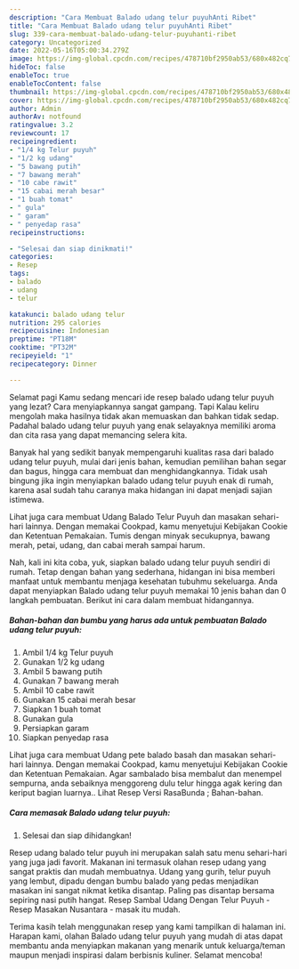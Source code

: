 ```yaml
---
description: "Cara Membuat Balado udang telur puyuhAnti Ribet"
title: "Cara Membuat Balado udang telur puyuhAnti Ribet"
slug: 339-cara-membuat-balado-udang-telur-puyuhanti-ribet
category: Uncategorized
date: 2022-05-16T05:00:34.279Z
image: https://img-global.cpcdn.com/recipes/478710bf2950ab53/680x482cq70/balado-udang-telur-puyuh-foto-resep-utama.jpg
hideToc: false
enableToc: true
enableTocContent: false
thumbnail: https://img-global.cpcdn.com/recipes/478710bf2950ab53/680x482cq70/balado-udang-telur-puyuh-foto-resep-utama.jpg
cover: https://img-global.cpcdn.com/recipes/478710bf2950ab53/680x482cq70/balado-udang-telur-puyuh-foto-resep-utama.jpg
author: Admin
authorAv: notfound
ratingvalue: 3.2
reviewcount: 17
recipeingredient:
- "1/4 kg Telur puyuh"
- "1/2 kg udang"
- "5 bawang putih"
- "7 bawang merah"
- "10 cabe rawit"
- "15 cabai merah besar"
- "1 buah tomat"
- " gula"
- " garam"
- " penyedap rasa"
recipeinstructions:

- "Selesai dan siap dinikmati!"
categories:
- Resep
tags:
- balado
- udang
- telur

katakunci: balado udang telur 
nutrition: 295 calories
recipecuisine: Indonesian
preptime: "PT18M"
cooktime: "PT32M"
recipeyield: "1"
recipecategory: Dinner

---
```



Selamat pagi Kamu sedang mencari ide resep balado udang telur puyuh yang lezat? Cara menyiapkannya sangat gampang. Tapi Kalau keliru mengolah maka hasilnya tidak akan memuaskan dan bahkan tidak sedap. Padahal balado udang telur puyuh yang enak selayaknya memiliki aroma dan cita rasa yang dapat memancing selera kita.


Banyak hal yang sedikit banyak mempengaruhi kualitas rasa dari balado udang telur puyuh, mulai dari jenis bahan, kemudian pemilihan bahan segar dan bagus, hingga cara membuat dan menghidangkannya. Tidak usah bingung jika ingin menyiapkan balado udang telur puyuh enak di rumah, karena asal sudah tahu caranya maka hidangan ini dapat menjadi sajian istimewa.

Lihat juga cara membuat Udang Balado Telur Puyuh dan masakan sehari-hari lainnya. Dengan memakai Cookpad, kamu menyetujui Kebijakan Cookie dan Ketentuan Pemakaian. Tumis dengan minyak secukupnya, bawang merah, petai, udang, dan cabai merah sampai harum.


Nah, kali ini kita coba, yuk, siapkan balado udang telur puyuh sendiri di rumah. Tetap dengan bahan yang sederhana, hidangan ini bisa memberi manfaat untuk membantu menjaga kesehatan tubuhmu sekeluarga. Anda dapat menyiapkan Balado udang telur puyuh memakai 10 jenis bahan dan 0 langkah pembuatan. Berikut ini cara dalam membuat hidangannya.

<!--inarticleads1-->

##### Bahan-bahan dan bumbu yang harus ada untuk pembuatan Balado udang telur puyuh:

1. Ambil 1/4 kg Telur puyuh
1. Gunakan 1/2 kg udang
1. Ambil 5 bawang putih
1. Gunakan 7 bawang merah
1. Ambil 10 cabe rawit
1. Gunakan 15 cabai merah besar
1. Siapkan 1 buah tomat
1. Gunakan  gula
1. Persiapkan  garam
1. Siapkan  penyedap rasa


Lihat juga cara membuat Udang pete balado basah dan masakan sehari-hari lainnya. Dengan memakai Cookpad, kamu menyetujui Kebijakan Cookie dan Ketentuan Pemakaian. Agar sambalado bisa membalut dan menempel sempurna, anda sebaiknya menggoreng dulu telur hingga agak kering dan keriput bagian luarnya.. Lihat Resep Versi RasaBunda ; Bahan-bahan. 

<!--inarticleads2-->

##### Cara memasak Balado udang telur puyuh:


1. Selesai dan siap dihidangkan!

Resep udang balado telur puyuh ini merupakan salah satu menu sehari-hari yang juga jadi favorit. Makanan ini termasuk olahan resep udang yang sangat praktis dan mudah membuatnya. Udang yang gurih, telur puyuh yang lembut, dipadu dengan bumbu balado yang pedas menjadikan masakan ini sangat nikmat ketika disantap. Paling pas disantap bersama sepiring nasi putih hangat. Resep Sambal Udang Dengan Telur Puyuh -Resep Masakan Nusantara - masak itu mudah. 

Terima kasih telah menggunakan resep yang kami tampilkan di halaman ini. Harapan kami, olahan Balado udang telur puyuh yang mudah di atas dapat membantu anda menyiapkan makanan yang menarik untuk keluarga/teman maupun menjadi inspirasi dalam berbisnis kuliner. Selamat mencoba!
